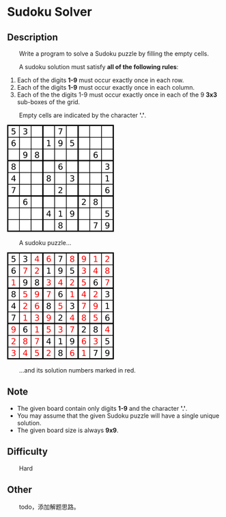 # Sudoku Solver

## Description

&emsp;&emsp;Write a program to solve a Sudoku puzzle by filling the empty cells.
            
&emsp;&emsp;A sudoku solution must satisfy **all of the following rules**:
            
1. Each of the digits **1-9** must occur exactly once in each row.
2. Each of the digits **1-9** must occur exactly once in each column.
3. Each of the the digits 1-9 must occur exactly once in each of the 9 **3x3** sub-boxes of the grid.

&emsp;&emsp;Empty cells are indicated by the character **'.'**.
      
![Sudoku](250px-Sudoku-by-L2G-20050714.svg.png)

&emsp;&emsp;A sudoku puzzle...

![Sudoku Solution](250px-Sudoku-by-L2G-20050714_solution.svg.png)

&emsp;&emsp;...and its solution numbers marked in red.

## Note

- The given board contain only digits **1-9** and the character **'.'**.
- You may assume that the given Sudoku puzzle will have a single unique solution.
- The given board size is always **9x9**.

## Difficulty

&emsp;&emsp;Hard

## Other

&emsp;&emsp;todo，添加解题思路。